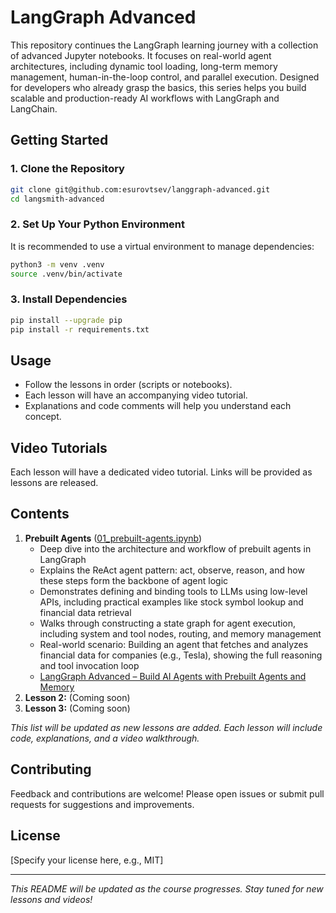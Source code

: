 # LangGraph Advanced

This repository continues the LangGraph learning journey with a collection of advanced Jupyter notebooks. It focuses on real-world agent architectures, including dynamic tool loading, long-term memory management, human-in-the-loop control, and parallel execution. Designed for developers who already grasp the basics, this series helps you build scalable and production-ready AI workflows with LangGraph and LangChain.

## Getting Started

### 1. Clone the Repository

```bash
git clone git@github.com:esurovtsev/langgraph-advanced.git
cd langsmith-advanced
```

### 2. Set Up Your Python Environment

It is recommended to use a virtual environment to manage dependencies:

```bash
python3 -m venv .venv
source .venv/bin/activate
```

### 3. Install Dependencies

```bash
pip install --upgrade pip
pip install -r requirements.txt
```

## Usage

- Follow the lessons in order (scripts or notebooks).
- Each lesson will have an accompanying video tutorial.
- Explanations and code comments will help you understand each concept.

## Video Tutorials

Each lesson will have a dedicated video tutorial. Links will be provided as lessons are released.

## Contents

1. **Prebuilt Agents** ([01_prebuilt-agents.ipynb](01_prebuilt-agents.ipynb))
   - Deep dive into the architecture and workflow of prebuilt agents in LangGraph
   - Explains the ReAct agent pattern: act, observe, reason, and how these steps form the backbone of agent logic
   - Demonstrates defining and binding tools to LLMs using low-level APIs, including practical examples like stock symbol lookup and financial data retrieval
   - Walks through constructing a state graph for agent execution, including system and tool nodes, routing, and memory management
   - Real-world scenario: Building an agent that fetches and analyzes financial data for companies (e.g., Tesla), showing the full reasoning and tool invocation loop
   - [LangGraph Advanced – Build AI Agents with Prebuilt Agents and Memory](https://www.youtube.com/watch?v=_0-OoRyFwpo)
2. **Lesson 2:** (Coming soon)
3. **Lesson 3:** (Coming soon)

*This list will be updated as new lessons are added. Each lesson will include code, explanations, and a video walkthrough.*


## Contributing

Feedback and contributions are welcome! Please open issues or submit pull requests for suggestions and improvements.

## License

[Specify your license here, e.g., MIT]

---

*This README will be updated as the course progresses. Stay tuned for new lessons and videos!*
